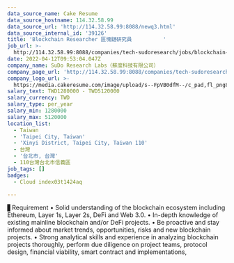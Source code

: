 ```yaml
---
data_source_name: Cake Resume
data_source_hostname: 114.32.58.99
data_source_url: 'http://114.32.58.99:8088/newq3.html'
data_source_internal_id: '39126'
title: 'Blockchain Researcher 區塊鏈研究員          '
job_url: >-
  http://114.32.58.99:8088/companies/tech-sudoresearch/jobs/blockchain-researcher-blockchain-researcher
date: 2022-04-12T09:53:04.047Z
company_name: SuDo Research Labs（蘇度科技有限公司）
company_page_url: 'http://114.32.58.99:8088/companies/tech-sudoresearch'
company_logo_url: >-
  https://media.cakeresume.com/image/upload/s--FpVB0dfM--/c_pad,fl_png8,h_200,w_200/v1648031400/ep8qaonfyphbzcctkyr8.png
salary_text: TWD1280000 - TWD5120000
salary_currency: TWD
salary_type: per_year
salary_min: 1280000
salary_max: 5120000
location_list:
  - Taiwan
  - 'Taipei City, Taiwan'
  - 'Xinyi District, Taipei City, Taiwan 110'
  - 台灣
  - '台北市, 台灣'
  - 110台灣台北市信義區
job_tags: []
badges:
  - Cloud index03t1424aq

---
```


▋Requirement • Solid understanding of the blockchain ecosystem including Ethereum, Layer 1s, Layer 2s, DeFi and Web 3.0. • In-depth knowledge of existing mainline blockchain and/or DeFi projects. • Be proactive and stay informed about market trends, opportunities, risks and new blockchain projects. • Strong analytical skills and experience in analyzing blockchain projects thoroughly, perform due diligence on project teams, protocol design, financial viability, smart contract and implementations,